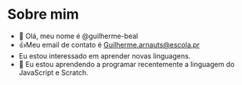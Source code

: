# Sobre mim

- 👋 Olá, meu nome é @guilherme-beal
- :+1:Meu email de contato é Guilherme.arnauts@escola.pr
- Eu estou interessado em aprender novas linguagens.
- 💞️ Eu estou aprendendo a programar recentemente a linguagem do JavaScript e Scratch.
